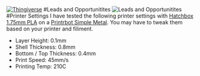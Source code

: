 [![Thingiverse](https://img.shields.io/badge/thingiverse-download-orange.svg?style=flat-square)](http://www.thingiverse.com/thing:951178)
#Leads and Opportunitites
![Leads and Opportunitites](https://raw.githubusercontent.com/pcon/printing/master/trailhead/leads_opportunities/render.png)
#Printer Settings
I have tested the following printer settings with [Hatchbox 1.75mm PLA](http://www.amazon.com/dp/B00J0GPC80/) on a [Printrbot Simple Metal](http://www.amazon.com/dp/B00IZYL7IW/).  You may have to tweak them based on your printer and filiment.
* Layer Height: 0.1mm
* Shell Thickness: 0.8mm
* Bottom / Top Thickness: 0.4mm
* Print Speed: 45mm/s
* Printing Temp: 210C